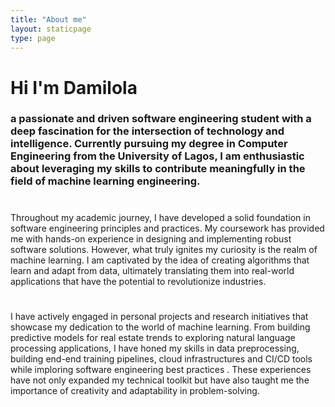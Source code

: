 ```yaml
---
title: "About me"
layout: staticpage
type: page
---
```


# Hi I'm  Damilola 

### a passionate and driven software engineering student with a deep fascination for the intersection of technology and intelligence. Currently pursuing my degree in Computer Engineering from the University of Lagos, I am enthusiastic about leveraging my skills to contribute meaningfully in the field of machine learning engineering.  

# 

Throughout my academic journey, I have developed a solid foundation in software engineering principles and practices. My coursework has provided me with hands-on experience in designing and implementing robust software solutions. However, what truly ignites my curiosity is the realm of machine learning. I am captivated by the idea of creating algorithms that learn and adapt from data, ultimately translating them into real-world applications that have the potential to revolutionize industries.  

#

I have actively engaged in personal projects and research initiatives that showcase my dedication to the world of machine learning. From building predictive models for real estate trends to exploring natural language processing applications, I have honed my skills in data preprocessing, building end-end training pipelines, cloud infrastructures and CI/CD tools while imploring software engineering best practices . These experiences have not only expanded my technical toolkit but have also taught me the importance of creativity and adaptability in problem-solving.
